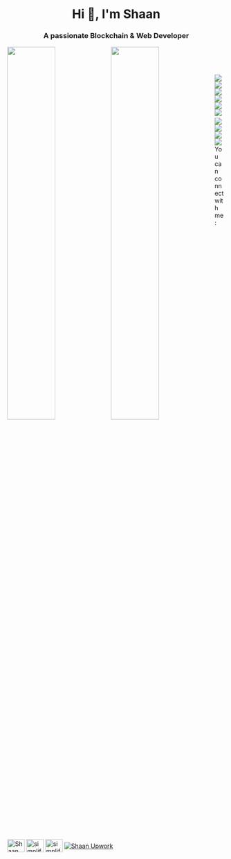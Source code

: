 <h1 align="center">Hi 👋, I'm Shaan</h1>
<h3 align="center">A passionate Blockchain & Web Developer</h3>
<p>
<img align="left" width="47%" src="https://github-readme-stats.vercel.app/api?username=shaan147&show_icons=true&theme=dracula" />
<img align="left" width="47%" src="https://github-readme-stats.vercel.app/api/top-langs/?username=shaan147&layout=compact" />
</p>
<br><br>
<h2><img align="left" src="https://img.shields.io/badge/Solidity-%23363636.svg?style=for-the-badge&logo=solidity&logoColor=white" />
<img align="left" src="https://img.shields.io/badge/javascript-%23323330.svg?style=for-the-badge&logo=javascript&logoColor=%23F7DF1E" />
<img align="left" src="https://img.shields.io/badge/web3.js-F16822?style=for-the-badge&logo=web3.js&logoColor=white" />
<br>
<img align="left" src="https://img.shields.io/badge/WordPress-%23117AC9.svg?style=for-the-badge&logo=WordPress&logoColor=white" />
<img align="left" src="https://img.shields.io/badge/Next-black?style=for-the-badge&logo=next.js&logoColor=white" />
<img align="left" src="https://img.shields.io/badge/node.js-6DA55F?style=for-the-badge&logo=node.js&logoColor=white" />
<br>
<br>
<br>
<img align="left" src="https://img.shields.io/badge/react-%2320232a.svg?style=for-the-badge&logo=react&logoColor=%2361DAFB" />
<img align="left" src="https://img.shields.io/badge/express.js-%23404d59.svg?style=for-the-badge&logo=express&logoColor=%2361DAFB" />
<img align="left" src="https://img.shields.io/badge/MongoDB-%234ea94b.svg?style=for-the-badge&logo=mongodb&logoColor=white" />
<img align="left" src="https://img.shields.io/badge/git-%23F05033.svg?style=for-the-badge&logo=git&logoColor=white" />
</h2>


<br>
<p>You can connect with me:</p>

<p>
<a href="https://www.linkedin.com/in/shaanemustafa146/" target="blank"><img align="center" src="https://raw.githubusercontent.com/rahuldkjain/github-profile-readme-generator/master/src/images/icons/Social/linked-in-alt.svg" alt="Shaan E Mustafa" height="30" width="40" /></a>
<a href="https://www.instagram.com/shaanemustafaa/" target="blank"><img align="center" src="https://raw.githubusercontent.com/rahuldkjain/github-profile-readme-generator/master/src/images/icons/Social/instagram.svg" alt="simplified_learner" height="30" width="40" /></a>
<a href="https://www.facebook.com/ShaaneMustafa147" target="blank"><img align="center" src="https://raw.githubusercontent.com/rahuldkjain/github-profile-readme-generator/master/src/images/icons/Social/facebook.svg" alt="simplified learner" height="30" width="40" /></a>
<a href="https://www.upwork.com/freelancers/~01511ce6b86f32719a" target="blank"><img align="center" src="https://img.shields.io/badge/UpWork-6FDA44?style=for-the-badge&logo=Upwork&logoColor=white" alt="Shaan Upwork "  /></a>
</p>
